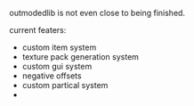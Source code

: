 outmodedlib is not even close to being finished.

current featers:
- custom item system
- texture pack generation system
- custom gui system
- negative offsets
- custom partical system
- 
